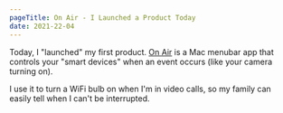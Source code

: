 ```yaml
---
pageTitle: On Air - I Launched a Product Today
date: 2021-22-04
---
```


Today, I "launched" my first product. [On Air](https://getonair.app) is a Mac menubar app that controls your "smart devices" when an event occurs (like your camera turning on).

I use it to turn a WiFi bulb on when I'm in video calls, so my family can easily tell when I can't be interrupted.
